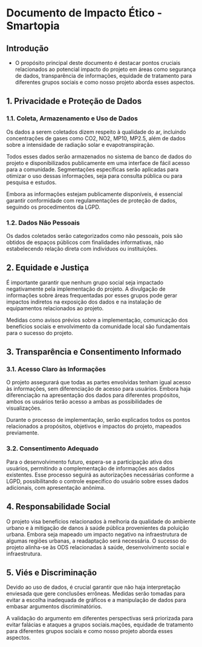 # Documento de Impacto Ético - Smartopia
## Introdução

- O propósito principal deste documento é destacar pontos cruciais relacionados ao potencial impacto do projeto em áreas como segurança de dados, transparência de informações, equidade de tratamento para diferentes grupos sociais e como nosso projeto aborda esses aspectos.

## 1. Privacidade e Proteção de Dados

### 1.1. Coleta, Armazenamento e Uso de Dados

Os dados a serem coletados dizem respeito à qualidade do ar, incluindo concentrações de gases como CO2, NO2, MP10, MP2.5, além de dados sobre a intensidade de radiação solar e evapotranspiração. 

Todos esses dados serão armazenados no sistema de banco de dados do projeto e disponibilizados publicamente em uma interface de fácil acesso para a comunidade. Segmentações específicas serão aplicadas para otimizar o uso dessas informações, seja para consulta pública ou para pesquisa e estudos. 

Embora as informações estejam publicamente disponíveis, é essencial garantir conformidade com regulamentações de proteção de dados, seguindo os procedimentos da LGPD.

### 1.2. Dados Não Pessoais

Os dados coletados serão categorizados como não pessoais, pois são obtidos de espaços públicos com finalidades informativas, não estabelecendo relação direta com indivíduos ou instituições.

## 2. Equidade e Justiça

É importante garantir que nenhum grupo social seja impactado negativamente pela implementação do projeto. A divulgação de informações sobre áreas frequentadas por esses grupos pode gerar impactos indiretos na exposição dos dados e na instalação de equipamentos relacionados ao projeto. 

Medidas como avisos prévios sobre a implementação, comunicação dos benefícios sociais e envolvimento da comunidade local são fundamentais para o sucesso do projeto.

## 3. Transparência e Consentimento Informado

### 3.1. Acesso Claro às Informações

O projeto assegurará que todas as partes envolvidas tenham igual acesso às informações, sem diferenciação de acesso para usuários. Embora haja diferenciação na apresentação dos dados para diferentes propósitos, ambos os usuários terão acesso a ambas as possibilidades de visualizações. 

Durante o processo de implementação, serão explicados todos os pontos relacionados a propósitos, objetivos e impactos do projeto, mapeados 
previamente.

### 3.2. Consentimento Adequado

Para o desenvolvimento futuro, espera-se a participação ativa dos usuários, permitindo a complementação de informações aos dados existentes. Esse processo seguirá as autorizações necessárias conforme a LGPD, possibilitando o controle específico do usuário sobre esses dados adicionais, com apresentação anônima.

## 4. Responsabilidade Social

O projeto visa benefícios relacionados à melhoria da qualidade do ambiente urbano e à mitigação de danos à saúde pública provenientes da poluição urbana. Embora seja mapeado um impacto negativo na infraestrutura de algumas regiões urbanas, a readaptação será necessária. O sucesso do projeto alinha-se às ODS relacionadas à saúde, desenvolvimento social e infraestrutura.

## 5. Viés e Discriminação

Devido ao uso de dados, é crucial garantir que não haja interpretação enviesada que gere conclusões errôneas. Medidas serão tomadas para evitar a escolha inadequada de gráficos e a manipulação de dados para embasar argumentos discriminatórios. 

A validação do argumento em diferentes perspectivas será priorizada para evitar falácias e ataques a grupos sociais.mações, equidade de tratamento para diferentes grupos sociais e como nosso projeto aborda esses aspectos.
